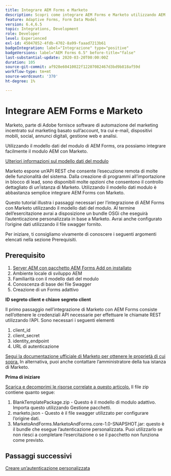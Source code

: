 ```yaml
---
title: Integrare AEM Forms e Marketo
description: Scopri come integrare AEM Forms e Marketo utilizzando AEM Forms Form Data Model.
feature: Adaptive Forms, Form Data Model
version: 6.4,6.5
topic: Integrations, Development
role: Developer
level: Experienced
exl-id: 45047852-4fdb-4702-8a99-faaad7213b61
badgeIntegration: label="Integrazione" type="positive"
badgeVersions: label="AEM Forms 6.5" before-title="false"
last-substantial-update: 2020-03-20T00:00:00Z
duration: 105
source-git-commit: af928e60410022f12207082467d3bd9b818af59d
workflow-type: tm+mt
source-wordcount: '370'
ht-degree: 1%

---
```


# Integrare AEM Forms e Marketo

Marketo, parte di Adobe fornisce software di automazione del marketing incentrato sul marketing basato sull’account, tra cui e-mail, dispositivi mobili, social, annunci digitali, gestione web e analisi.

Utilizzando il modello dati del modulo di AEM Forms, ora possiamo integrare facilmente il modulo AEM con Marketo.

[Ulteriori informazioni sul modello dati del modulo](https://helpx.adobe.com/experience-manager/6-5/forms/using/data-integration.html)

Marketo espone un’API REST che consente l’esecuzione remota di molte delle funzionalità del sistema. Dalla creazione di programmi all’importazione in blocco di lead, sono disponibili molte opzioni che consentono il controllo dettagliato di un’istanza di Marketo. Utilizzando il modello dati modulo è abbastanza semplice integrare AEM Forms con Marketo.

Questo tutorial illustra i passaggi necessari per l’integrazione di AEM Forms con Marketo utilizzando il modello dati del modulo. Al termine dell’esercitazione avrai a disposizione un bundle OSGi che eseguirà l’autenticazione personalizzata in base a Marketo. Avrai anche configurato l’origine dati utilizzando il file swagger fornito.

Per iniziare, ti consigliamo vivamente di conoscere i seguenti argomenti elencati nella sezione Prerequisiti.

## Prerequisito

1. [Server AEM con pacchetto AEM Forms Add on installato](/help/forms/adaptive-forms/installing-aem-form-on-windows-tutorial-use.md)
1. Ambiente locale di sviluppo AEM
1. Familiarità con il modello dati del modulo
1. Conoscenza di base dei file Swagger
1. Creazione di un Forms adattivo

**ID segreto client e chiave segreto client**

Il primo passaggio nell’integrazione di Marketo con AEM Forms consiste nell’ottenere le credenziali API necessarie per effettuare le chiamate REST utilizzando l’API. Sono necessari i seguenti elementi

1. client_id
1. client_secret
1. identity_endpoint
1. URL di autenticazione

[Segui la documentazione ufficiale di Marketo per ottenere le proprietà di cui sopra.](https://developers.marketo.com/rest-api/) In alternativa, puoi anche contattare l’amministratore della tua istanza di Marketo.

**Prima di iniziare**

[Scarica e decomprimi le risorse correlate a questo articolo.](assets/aemformsandmarketo.zip) Il file zip contiene quanto segue:

1. BlankTemplatePackage.zip - Questo è il modello di modulo adattivo. Importa questo utilizzando Gestione pacchetti.
1. marketo.json - Questo è il file swagger utilizzato per configurare l’origine dati.
1. MarketoAndForms.MarketoAndForms.core-1.0-SNAPSHOT.jar: questo è il bundle che esegue l’autenticazione personalizzata. Puoi utilizzarlo se non riesci a completare l’esercitazione o se il pacchetto non funziona come previsto.

## Passaggi successivi

[Creare un’autenticazione personalizzata](./part2.md)
